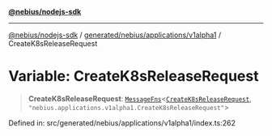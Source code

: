 [**@nebius/nodejs-sdk**](../../../../../README.md)

---

[@nebius/nodejs-sdk](../../../../../README.md) / [generated/nebius/applications/v1alpha1](../README.md) / CreateK8sReleaseRequest

# Variable: CreateK8sReleaseRequest

> **CreateK8sReleaseRequest**: [`MessageFns`](../../../../../runtime/protos/core/interfaces/MessageFns.md)\<[`CreateK8sReleaseRequest`](../interfaces/CreateK8sReleaseRequest.md), `"nebius.applications.v1alpha1.CreateK8sReleaseRequest"`\>

Defined in: src/generated/nebius/applications/v1alpha1/index.ts:262

